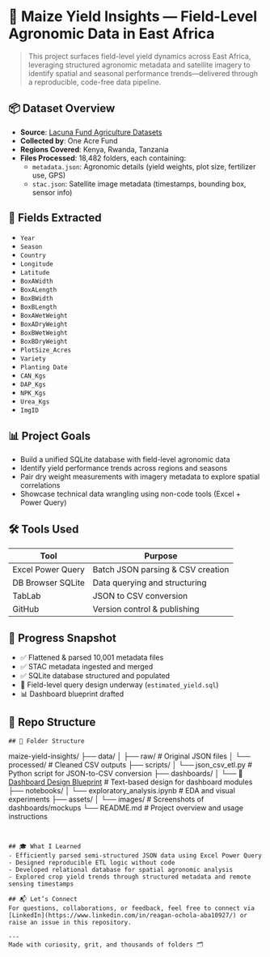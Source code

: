 # 🌾 Maize Yield Insights — Field-Level Agronomic Data in East Africa

> This project surfaces field-level yield dynamics across East Africa, leveraging structured agronomic metadata and satellite imagery to identify spatial and seasonal performance trends—delivered through a reproducible, code-free data pipeline.

## 📦 Dataset Overview
- **Source**: [Lacuna Fund Agriculture Datasets](https://lacunafund.org/datasets/agriculture/)
- **Collected by**: One Acre Fund
- **Regions Covered**: Kenya, Rwanda, Tanzania
- **Files Processed**: 18,482 folders, each containing:
  - `metadata.json`: Agronomic details (yield weights, plot size, fertilizer use, GPS)
  - `stac.json`: Satellite image metadata (timestamps, bounding box, sensor info)

## 🧾 Fields Extracted

- `Year`  
- `Season`  
- `Country`  
- `Longitude`  
- `Latitude`  
- `BoxAWidth`  
- `BoxALength`  
- `BoxBWidth`  
- `BoxBLength`  
- `BoxAWetWeight`  
- `BoxADryWeight`  
- `BoxBWetWeight`  
- `BoxBDryWeight`  
- `PlotSize_Acres`  
- `Variety`  
- `Planting Date`  
- `CAN_Kgs`  
- `DAP_Kgs`  
- `NPK_Kgs`  
- `Urea_Kgs`  
- `ImgID`


## 📊 Project Goals
- Build a unified SQLite database with field-level agronomic data
- Identify yield performance trends across regions and seasons
- Pair dry weight measurements with imagery metadata to explore spatial correlations
- Showcase technical data wrangling using non-code tools (Excel + Power Query)

## 🛠️ Tools Used

| Tool               | Purpose                              |
|--------------------|--------------------------------------|
| Excel Power Query  | Batch JSON parsing & CSV creation    |
| DB Browser SQLite  | Data querying and structuring        |
| TabLab             | JSON to CSV conversion               |
| GitHub             | Version control & publishing         |

## 🚀 Progress Snapshot

- ✅ Flattened & parsed 10,001 metadata files  
- ✅ STAC metadata ingested and merged  
- ✅ SQLite database structured and populated  
- 🔎 Field-level query design underway (`estimated_yield.sql`)  
- 📊 Dashboard blueprint drafted

## 📁 Repo Structure
```
## 📂 Folder Structure

```
maize-yield-insights/
├── data/
│   ├── raw/                     # Original JSON files
│   └── processed/              # Cleaned CSV outputs
├── scripts/
│   └── json_csv_etl.py         # Python script for JSON-to-CSV conversion
├── dashboards/
│   └── 📐 [Dashboard Design Blueprint](dashboards/blueprint.md)
            # Text-based design for dashboard modules
├── notebooks/
│   └── exploratory_analysis.ipynb  # EDA and visual experiments
├── assets/
│   └── images/                 # Screenshots of dashboards/mockups
└── README.md                   # Project overview and usage instructions
```


## 🎓 What I Learned
- Efficiently parsed semi-structured JSON data using Excel Power Query
- Designed reproducible ETL logic without code
- Developed relational database for spatial agronomic analysis
- Explored crop yield trends through structured metadata and remote sensing timestamps

## 📬 Let’s Connect
For questions, collaborations, or feedback, feel free to connect via [LinkedIn](https://www.linkedin.com/in/reagan-ochola-aba10927/) or raise an issue in this repository.

---
Made with curiosity, grit, and thousands of folders 🗂️
